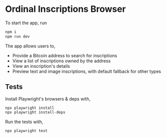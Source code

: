 # Ordinal Inscriptions Browser

To start the app, run

```bash
npm i
npm run dev
```

The app allows users to,

- Provide a Bitcoin address to search for inscriptions
- View a list of inscriptions owned by the address
- View an inscription's details
- Preview text and image inscriptions, with default fallback for other types

## Tests

Install Playwright's browsers & deps with,

```bash
npx playwright install
npx playwright install-deps
```

Run the tests with,

```bash
npx playwright test
```
